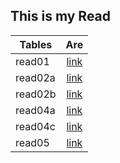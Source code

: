 ## This is my Read
| Tables   |      Are      |
|----------|:-------------:|
| read01  |[link](https://mohammadaqel.github.io/Read-Notes-102/read01) |
| read02a |[link](https://mohammadaqel.github.io/Read-Notes-102/read02a)|
| read02b |[link](https://mohammadaqel.github.io/Read-Notes-102/read02b)|| read03  |[link](https://mohammadaqel.github.io/Read-Notes-102/read03)|
| read04a |[link](https://mohammadaqel.github.io/Read-Notes-102/read04a)|| read04b |[link](https://mohammadaqel.github.io/Read-Notes-102/read04b)|
| read04c |[link](https://mohammadaqel.github.io/Read-Notes-102/read04c)|
| read05  |[link](https://mohammadaqel.github.io/Read-Notes-102/read05)|
